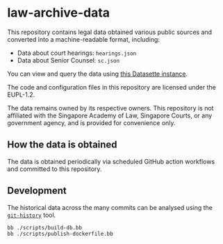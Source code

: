 # law-archive-data

This repository contains legal data obtained various public sources and converted into a machine-readable format, including:

- Data about court hearings: `hearings.json`
- Data about Senior Counsel: `sc.json`

You can view and query the data using [this Datasette instance](https://law-archive-data.fly.dev/data).

The code and configuration files in this repository are licensed under the EUPL-1.2.

The data remains owned by its respective owners. This repository is not affiliated with the Singapore Academy of Law, Singapore Courts, or any government agency, and is provided for convenience only.

## How the data is obtained

The data is obtained periodically via scheduled GitHub action workflows and committed to this repository.

## Development

The historical data across the many commits can be analysed using the [`git-history`](https://github.com/simonw/git-history) tool.

```bash
bb ./scripts/build-db.bb
bb ./scripts/publish-dockerfile.bb
```

